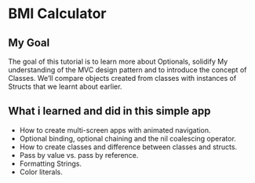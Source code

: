 

#  BMI Calculator

## My  Goal

The goal of this tutorial is to learn more about Optionals, solidify My understanding of the MVC design pattern and to introduce the concept of Classes. We’ll compare objects created from classes with instances of Structs that we learnt about earlier. 

## What i  learned and did in this simple app 

* How to create multi-screen apps with animated navigation.
* Optional binding, optional chaining and the nil coalescing operator.
* How to create classes and difference between classes and structs. 
* Pass by value vs. pass by reference. 
* Formatting Strings. 
* Color literals.



